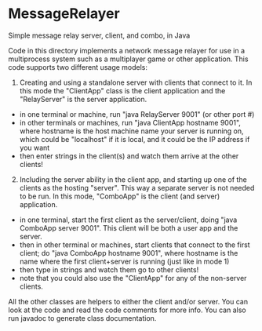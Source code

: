 # MessageRelayer
Simple message relay server, client, and combo, in Java

Code in this directory implements a network message relayer for use in a
multiprocess system such as a multiplayer game or other application. 
This code supports two different usage models:

1. Creating and using a standalone server with clients that connect to it.
In this mode the "ClientApp" class is the client application and the
"RelayServer" is the server application. 
- in one terminal or machine, run "java RelayServer 9001" (or other port #)
- in other terminals or machines, run "java ClientApp hostname 9001",
  where hostname is the host machine name your server is running on, which
  could be "localhost" if it is local, and it could be the IP address if
  you want
- then enter strings in the client(s) and watch them arrive at the other
  clients!

2. Including the server ability in the client app, and starting up one
of the clients as the hosting "server". This way a separate server is
not needed to be run. In this mode, "ComboApp" is the client (and server)
application.
- in one terminal, start the first client as the server/client, doing
  "java ComboApp server 9001". This client will be both a user app and
  the server.
- then in other terminal or machines, start clients that connect to the
  first client; do "java ComboApp hostname 9001", where hostname is the
  name where the first client+server is running (just like in mode 1)
- then type in strings and watch them go to other clients!
- note that you could also use the "ClientApp" for any of the non-server
  clients.

All the other classes are helpers to either the client and/or server. You
can look at the code and read the code comments for more info. You can also
run javadoc to generate class documentation.

